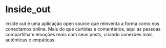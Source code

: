 # Inside_out
Inside out é uma aplicação open source que reinventa a forma como nos conectamos online. Mais do que curtidas e comentários, aqui as pessoas compartilham emoções reais com seus posts, criando conexões mais autênticas e empáticas.
